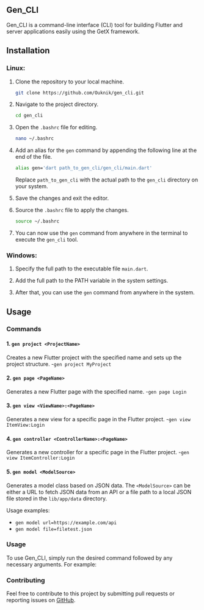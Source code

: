 ## Gen_CLI

Gen_CLI is a command-line interface (CLI) tool for building Flutter and server applications easily using the GetX framework.
## Installation

### Linux:

1. Clone the repository to your local machine.

    ```bash
    git clone https://github.com/Ouknik/gen_cli.git
    ```

2. Navigate to the project directory.

    ```bash
    cd gen_cli
    ```

3. Open the `.bashrc` file for editing.

    ```bash
    nano ~/.bashrc
    ```

4. Add an alias for the `gen` command by appending the following line at the end of the file.

    ```bash
    alias gen='dart path_to_gen_cli/gen_cli/main.dart'
    ```

   Replace `path_to_gen_cli` with the actual path to the `gen_cli` directory on your system.

5. Save the changes and exit the editor.

6. Source the `.bashrc` file to apply the changes.

    ```bash
    source ~/.bashrc
    ```

7. You can now use the `gen` command from anywhere in the terminal to execute the `gen_cli` tool.

### Windows:

1. Specify the full path to the executable file `main.dart`.

2. Add the full path to the PATH variable in the system settings.

3. After that, you can use the `gen` command from anywhere in the system.

## Usage
### Commands

#### 1. `gen project <ProjectName>`
Creates a new Flutter project with the specified name and sets up the project structure.
-`gen project MyProject`

#### 2. `gen page <PageName>`
Generates a new Flutter page with the specified name.
-`gen page Login`


#### 3. `gen view <ViewName>:<PageName>`
Generates a new view for a specific page in the Flutter project.
-`gen view ItemView:Login`


#### 4. `gen controller <ControllerName>:<PageName>`
Generates a new controller for a specific page in the Flutter project.
-`gen view ItemController:Login`


#### 5. `gen model <ModelSource>`
Generates a model class based on JSON data. The `<ModelSource>` can be either a URL to fetch JSON data from an API or a file path to a local JSON file stored in the `lib/app/data` directory.

Usage examples:
- `gen model url=https://example.com/api`
- `gen model file=filetest.json`

### Usage
To use Gen_CLI, simply run the desired command followed by any necessary arguments. For example:



### Contributing
Feel free to contribute to this project by submitting pull requests or reporting issues on [GitHub](https://github.com/Ouknik/gen_cli).
